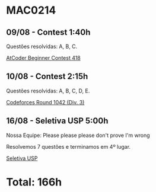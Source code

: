 # MAC0214

## 09/08 - Contest 1:40h

Questões resolvidas: A, B, C.

[AtCoder Beginner Contest 418](https://atcoder.jp/contests/abc418)

## 10/08 - Contest 2:15h

Questões resolvidas: A, B, C, D, E.

[Codeforces Round 1042 (Div. 3)](https://codeforces.com/contest/2131)

## 16/08 - Seletiva USP 5:00h

Nossa Equipe: Please please please don't prove I'm wrong 

Resolvemos 7 questões e terminamos em 4º lugar.

[Seletiva USP](https://codeforces.com/gym/106039)

# Total: 166h
